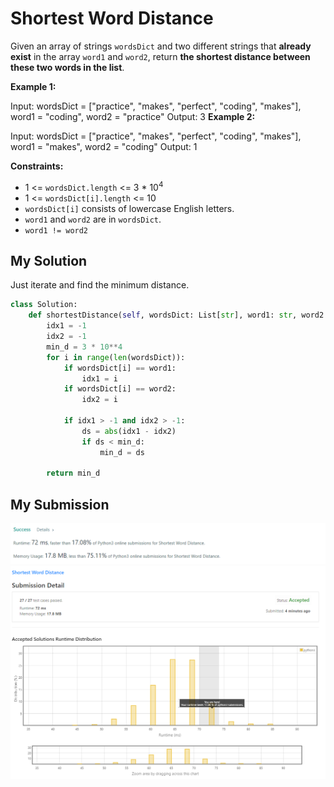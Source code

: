 # Shortest Word Distance

Given an array of strings `wordsDict` and two different strings that **already exist** in the array `word1` and `word2`, return **the shortest distance between these two words in the list**.

 

**Example 1:**

Input: wordsDict = ["practice", "makes", "perfect", "coding", "makes"], word1 = "coding", word2 = "practice"
Output: 3
**Example 2:**

Input: wordsDict = ["practice", "makes", "perfect", "coding", "makes"], word1 = "makes", word2 = "coding"
Output: 1
 

**Constraints:**

* 1 <= `wordsDict.length` <= 3 * 10<sup>4</sup>
* 1 <= `wordsDict[i].length` <= 10
* `wordsDict[i]` consists of lowercase English letters.
* `word1` and `word2` are in `wordsDict`.
* `word1 != word2`

## My Solution 

Just iterate and find the minimum distance. 

```python
class Solution:
    def shortestDistance(self, wordsDict: List[str], word1: str, word2: str) -> int:
        idx1 = -1 
        idx2 = -1
        min_d = 3 * 10**4
        for i in range(len(wordsDict)):
            if wordsDict[i] == word1:
                idx1 = i
            if wordsDict[i] == word2:
                idx2 = i
            
            if idx1 > -1 and idx2 > -1: 
                ds = abs(idx1 - idx2)
                if ds < min_d:
                    min_d = ds
            
        return min_d
```

## My Submission 

![img.png](img.png)
![img_1.png](img_1.png)
